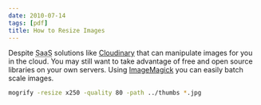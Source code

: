 ```yaml
---
date: 2010-07-14
tags: [pdf]
title: How to Resize Images
---
```


Despite <abbr title="software as a service">SaaS</abbr> solutions like [Cloudinary](https://cloudinary.com/) that can manipulate images for you in the cloud. You may still want to take advantage of free and open source libraries on your own servers. Using [ImageMagick](https://imagemagick.org) you can easily batch scale images.

```bash
mogrify -resize x250 -quality 80 -path ../thumbs *.jpg
```